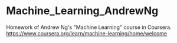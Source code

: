 # Machine_Learning_AndrewNg
Homework of Andrew Ng's "Machine Learning" course in Coursera.
https://www.coursera.org/learn/machine-learning/home/welcome
